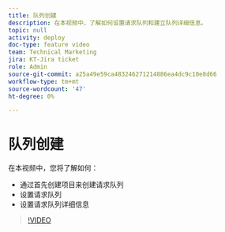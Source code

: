 ```yaml
---
title: 队列创建
description: 在本视频中，了解如何设置请求队列和建立队列详细信息。
topic: null
activity: deploy
doc-type: feature video
team: Technical Marketing
jira: KT-Jira ticket
role: Admin
source-git-commit: a25a49e59ca483246271214886ea4dc9c10e8d66
workflow-type: tm+mt
source-wordcount: '47'
ht-degree: 0%

---
```


# 队列创建

在本视频中，您将了解如何：

* 通过首先创建项目来创建请求队列
* 设置请求队列
* 设置请求队列详细信息

>[!VIDEO](https://video.tv.adobe.com/v/335221/?quality=12&learn=on)
